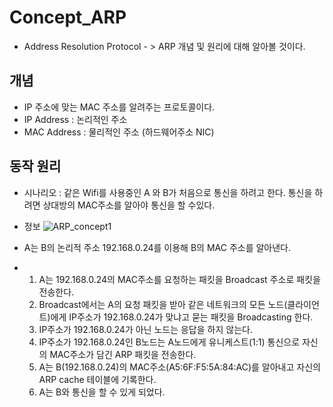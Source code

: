 # Concept_ARP
- Address Resolution Protocol - > ARP 개념 및 원리에 대해 알아볼 것이다.

## 개념
- IP 주소에 맞는 MAC 주소를 알려주는 프로토콜이다.
- IP Address : 논리적인 주소
- MAC Address : 물리적인 주소 (하드웨어주소 NIC)

## 동작 원리
- 시나리오 : 같은 Wifi를 사용중인 A 와 B가 처음으로 통신을 하려고 한다. 통신을 하려면 상대방의 MAC주소를 알아야 통신을 할 수있다.
- 정보
![ARP_concept1](https://github.com/hanmin0512/Concept_ARP/assets/37041208/94ae808f-6720-441e-903a-cd43e57a36ca)

- A는 B의 논리적 주소 192.168.0.24를 이용해 B의 MAC 주소를 알아낸다.
- 1. A는 192.168.0.24의 MAC주소를 요청하는 패킷을 Broadcast 주소로 패킷을 전송한다.
  2. Broadcast에서는 A의 요청 패킷을 받아 같은 네트워크의 모든 노드(클라이언트)에게 IP주소가 192.168.0.24가 맞냐고 묻는 패킷을 Broadcasting 한다.
  3. IP주소가 192.168.0.24가 아닌 노드는 응답을 하지 않는다.
  4. IP주소가 192.168.0.24인 B노드는 A노드에게 유니케스트(1:1) 통신으로 자신의 MAC주소가 담긴 ARP 패킷을 전송한다.
  5. A는 B(192.168.0.24)의 MAC주소(A5:6F:F5:5A:84:AC)를 알아내고 자신의 ARP cache 테이블에 기록한다.
  6. A는 B와 통신을 할 수 있게 되었다.
